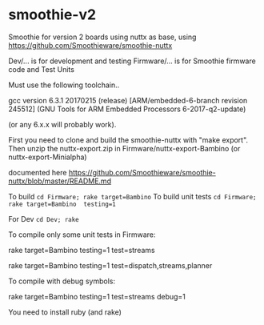 # smoothie-v2
Smoothie for version 2 boards using nuttx as base, using https://github.com/Smoothieware/smoothie-nuttx

Dev/... is for development and testing
Firmware/... is for Smoothie firmware code and Test Units

Must use the following toolchain..

gcc version 6.3.1 20170215 (release) [ARM/embedded-6-branch revision 245512] (GNU Tools for ARM Embedded Processors 6-2017-q2-update)

(or any 6.x.x will probably work).

First you need to clone and build the smoothie-nuttx with "make export".
Then unzip the nuttx-export.zip in Firmware/nuttx-export-Bambino (or nuttx-export-Minialpha)

documented here https://github.com/Smoothieware/smoothie-nuttx/blob/master/README.md

To build ```cd Firmware; rake target=Bambino```
To build unit tests ```cd Firmware; rake target=Bambino  testing=1```

For Dev ```cd Dev; rake```

To compile only some unit tests in Firmware:

rake target=Bambino testing=1 test=streams

rake target=Bambino testing=1 test=dispatch,streams,planner

To compile with debug symbols:

rake target=Bambino testing=1 test=streams debug=1

You need to install ruby (and rake)

